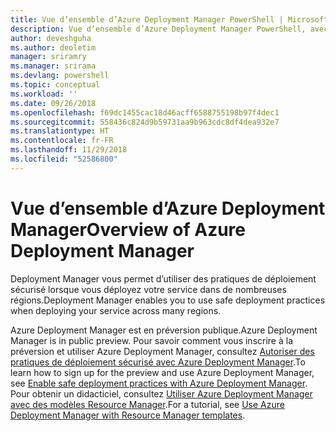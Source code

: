```yaml
---
title: Vue d’ensemble d’Azure Deployment Manager PowerShell | Microsoft Docs
description: Vue d’ensemble d’Azure Deployment Manager PowerShell, avec des liens vers les procédures d’installation et de configuration.
author: deveshguha
ms.author: deoletim
manager: sriramry
ms.manager: srirama
ms.devlang: powershell
ms.topic: conceptual
ms.workload: ''
ms.date: 09/26/2018
ms.openlocfilehash: f69dc1455cac18d46acff6588755198b97f4dec1
ms.sourcegitcommit: 558436c824d9b59731aa9b963cdc8df4dea932e7
ms.translationtype: HT
ms.contentlocale: fr-FR
ms.lasthandoff: 11/29/2018
ms.locfileid: "52586800"
---
```

# <a name="overview-of-azure-deployment-manager"></a><span data-ttu-id="cdb96-103">Vue d’ensemble d’Azure Deployment Manager</span><span class="sxs-lookup"><span data-stu-id="cdb96-103">Overview of Azure Deployment Manager</span></span>

<span data-ttu-id="cdb96-104">Deployment Manager vous permet d’utiliser des pratiques de déploiement sécurisé lorsque vous déployez votre service dans de nombreuses régions.</span><span class="sxs-lookup"><span data-stu-id="cdb96-104">Deployment Manager enables you to use safe deployment practices when deploying your service across many regions.</span></span>

<span data-ttu-id="cdb96-105">Azure Deployment Manager est en préversion publique.</span><span class="sxs-lookup"><span data-stu-id="cdb96-105">Azure Deployment Manager is in public preview.</span></span> <span data-ttu-id="cdb96-106">Pour savoir comment vous inscrire à la préversion et utiliser Azure Deployment Manager, consultez [Autoriser des pratiques de déploiement sécurisé avec Azure Deployment Manager](https://docs.microsoft.com/en-us/azure/azure-resource-manager/deployment-manager-overview).</span><span class="sxs-lookup"><span data-stu-id="cdb96-106">To learn how to sign up for the preview and use Azure Deployment Manager, see [Enable safe deployment practices with Azure Deployment Manager](https://docs.microsoft.com/en-us/azure/azure-resource-manager/deployment-manager-overview).</span></span> <span data-ttu-id="cdb96-107">Pour obtenir un didacticiel, consultez [Utiliser Azure Deployment Manager avec des modèles Resource Manager](https://docs.microsoft.com/en-us/azure/azure-resource-manager/deployment-manager-tutorial).</span><span class="sxs-lookup"><span data-stu-id="cdb96-107">For a tutorial, see [Use Azure Deployment Manager with Resource Manager templates](https://docs.microsoft.com/en-us/azure/azure-resource-manager/deployment-manager-tutorial).</span></span>